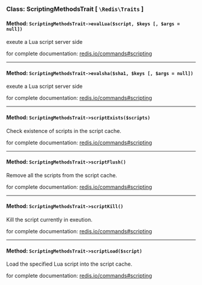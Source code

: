 ### Class: ScriptingMethodsTrait \[ `\Redis\Traits` \]

#### Method: `ScriptingMethodsTrait->evalLua($script, $keys [, $args = null])`

exeute a Lua script server side

for complete documentation: [redis.io/commands#scripting](http://redis.io/commands#scripting)

---

#### Method: `ScriptingMethodsTrait->evalsha($sha1, $keys [, $args = null])`

exeute a Lua script server side

for complete documentation: [redis.io/commands#scripting](http://redis.io/commands#scripting)

---

#### Method: `ScriptingMethodsTrait->scriptExists($scripts)`

Check existence of scripts in the script cache.

for complete documentation: [redis.io/commands#scripting](http://redis.io/commands#scripting)

---

#### Method: `ScriptingMethodsTrait->scriptFlush()`

Remove all the scripts from the script cache.

for complete documentation: [redis.io/commands#scripting](http://redis.io/commands#scripting)

---

#### Method: `ScriptingMethodsTrait->scriptKill()`

Kill the script currently in exeution.

for complete documentation: [redis.io/commands#scripting](http://redis.io/commands#scripting)

---

#### Method: `ScriptingMethodsTrait->scriptLoad($script)`

Load the specified Lua script into the script cache.

for complete documentation: [redis.io/commands#scripting](http://redis.io/commands#scripting)


